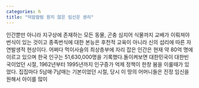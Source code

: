 ```yaml
---
categories: h
title: "덕암칼럼 원치 않은 임신은 권리"
---
```

인간뿐만 아니라 지구상에 존재하는 모든 동물, 곤충 심지어 식물까지 교배가 이뤄져야 번식이 있는 것이고 종족번식에 대한 본능은 후천적 교육이 아니라 신의 섭리에 따른 자연발생적 현상이다. 어쩌다 먹이사슬의 최상층부에 자리 잡은 인간은 현재 약 80억 명에 이르고 있으며 한국 인구는 51,630,000명을 기록했다.돌이켜보면 대한민국이 대한빈국이었던 시절, 1962년부터 1995년까지 인구증가 억제 정책이 한창 붐을 이룰때가 있었다. 집집마다 5남매·7남매는 기본이었던 시절, 당시 이 땅의 어머니들은 진정 임신을 원해서 아이를 많이